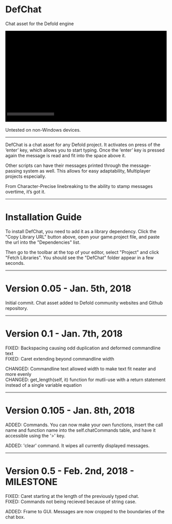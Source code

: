 # DefChat
Chat asset for the Defold engine

![alt text](https://raw.githubusercontent.com/GamingBud/DefChat/master/misc/DEF_CHAT.gif)

Untested on non-Windows devices.

-----------------------------------------------------------------------------------------------
DefChat is a chat asset for any Defold project. It activates on press of the ‘enter’ key, which allows you to start typing. Once the ‘enter’ key is pressed again the message is read and fit into the space above it.

Other scripts can have their messages printed through the message-passing system as well. This allows for easy adaptability, Multiplayer projects especially.

From Character-Precise linebreaking to the ability to stamp messages overtime, it’s got it.

------

# Installation Guide

To install DefChat, you need to add it as a library dependency. Click the "Copy Library URL" button above, open your game.project file, and paste the url into the "Dependencies" list.

Then go to the toolbar at the top of your editor, select "Project" and click "Fetch Libraries". You should see the "DefChat" folder appear in a few seconds.

------

# Version 0.05 - Jan. 5th, 2018

Initial commit. Chat asset added to Defold community websites and Github repository.

------

# Version 0.1 - Jan. 7th, 2018

FIXED: Backspacing causing odd duplication and deformed commandline text  
FIXED: Caret extending beyond commandline width

CHANGED: Commandline text allowed width to make text fit neater and more evenly  
CHANGED: get_length(self, it) function for mutli-use with a return statement instead of a single variable equation

------

# Version 0.105 - Jan. 8th, 2018

ADDED: Commands. You can now make your own functions, insert the call name and function name into the self.chatCommands table, and have it accessible using the '>' key.  

ADDED: 'clear' command. It wipes all currently displayed messages.

------

# Version 0.5 - Feb. 2nd, 2018 - MILESTONE

FIXED: Caret starting at the length of the previously typed chat.  
FIXED: Commands not being recieved because of string case.  

ADDED: Frame to GUI. Messages are now cropped to the boundaries of the chat box.


